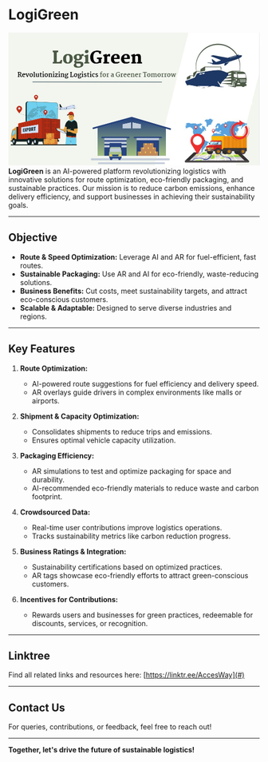 # LogiGreen  
![alt text](<WhatsApp Image 2025-01-15 at 02.48.22_f810d696.jpg>)
**LogiGreen** is an AI-powered platform revolutionizing logistics with innovative solutions for route optimization, eco-friendly packaging, and sustainable practices. Our mission is to reduce carbon emissions, enhance delivery efficiency, and support businesses in achieving their sustainability goals.  

---

## **Objective**  
- **Route & Speed Optimization:** Leverage AI and AR for fuel-efficient, fast routes.  
- **Sustainable Packaging:** Use AR and AI for eco-friendly, waste-reducing solutions.  
- **Business Benefits:** Cut costs, meet sustainability targets, and attract eco-conscious customers.  
- **Scalable & Adaptable:** Designed to serve diverse industries and regions.  

---

## **Key Features**  

1. **Route Optimization:**  
   - AI-powered route suggestions for fuel efficiency and delivery speed.  
   - AR overlays guide drivers in complex environments like malls or airports.  

2. **Shipment & Capacity Optimization:**  
   - Consolidates shipments to reduce trips and emissions.  
   - Ensures optimal vehicle capacity utilization.  

3. **Packaging Efficiency:**  
   - AR simulations to test and optimize packaging for space and durability.  
   - AI-recommended eco-friendly materials to reduce waste and carbon footprint.  

4. **Crowdsourced Data:**  
   - Real-time user contributions improve logistics operations.  
   - Tracks sustainability metrics like carbon reduction progress.  

5. **Business Ratings & Integration:**  
   - Sustainability certifications based on optimized practices.  
   - AR tags showcase eco-friendly efforts to attract green-conscious customers.  

6. **Incentives for Contributions:**  
   - Rewards users and businesses for green practices, redeemable for discounts, services, or recognition.  

---

## **Linktree**  
Find all related links and resources here: [https://linktr.ee/AccesWay](#)

---

## **Contact Us**  
For queries, contributions, or feedback, feel free to reach out!  

---  

**Together, let's drive the future of sustainable logistics!**  
